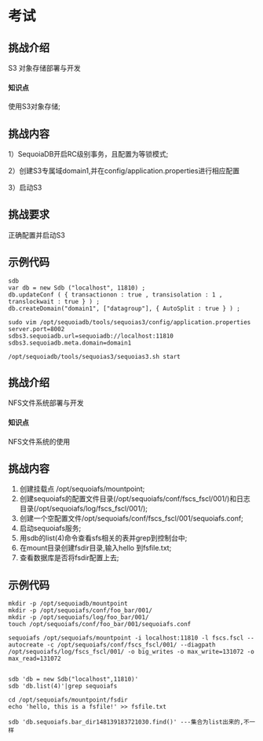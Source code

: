 

# 考试

## 挑战介绍

S3 对象存储部署与开发

#### 知识点

使用S3对象存储;

## 挑战内容

1）SequoiaDB开启RC级别事务，且配置为等锁模式;

2）创建S3专属域domain1,并在config/application.properties进行相应配置

3）启动S3

## 挑战要求

正确配置并启动S3

## 示例代码
```
sdb
var db = new Sdb ("localhost", 11810) ;
db.updateConf ( { transactionon : true , transisolation : 1 ,  translockwait : true } ) ;
db.createDomain("domain1", ["datagroup"], { AutoSplit : true } ) ;

sudo vim /opt/sequoiadb/tools/sequoias3/config/application.properties
server.port=8002
sdbs3.sequoiadb.url=sequoiadb://localhost:11810
sdbs3.sequoiadb.meta.domain=domain1

/opt/sequoiadb/tools/sequoias3/sequoias3.sh start
```

## 挑战介绍

NFS文件系统部署与开发

#### 知识点

NFS文件系统的使用

## 挑战内容

1) 创建挂载点 /opt/sequoiafs/mountpoint;
2) 创建sequoiafs的配置文件目录(/opt/sequoiafs/conf/fscs_fscl/001/)和日志目录(/opt/sequoiafs/log/fscs_fscl/001/);
3) 创建一个空配置文件/opt/sequoiafs/conf/fscs_fscl/001/sequoiafs.conf;
4) 启动sequoiafs服务;
5) 用sdb的list(4)命令查看sfs相关的表并grep到控制台中;
6) 在mount目录创建fsdir目录,输入hello 到fsfile.txt;
7) 查看数据库是否将fsdir配置上去;


## 示例代码
```
mkdir -p /opt/sequoiadb/mountpoint
mkdir -p /opt/sequoiafs/conf/foo_bar/001/
mkdir -p /opt/sequoiafs/log/foo_bar/001/
touch /opt/sequoiafs/conf/foo_bar/001/sequoiafs.conf

sequoiafs /opt/sequoiafs/mountpoint -i localhost:11810 -l fscs.fscl --autocreate -c /opt/sequoiafs/conf/fscs_fscl/001/ --diagpath  /opt/sequoiafs/log/fscs_fscl/001/ -o big_writes -o max_write=131072 -o max_read=131072


sdb 'db = new Sdb("localhost",11810)'
sdb 'db.list(4)'|grep sequoiafs

cd /opt/sequoiafs/mountpoint/fsdir
echo 'hello, this is a fsfile!' >> fsfile.txt

sdb 'db.sequoiafs.bar_dir148139183721030.find()' ---集合为list出来的,不一样
```
